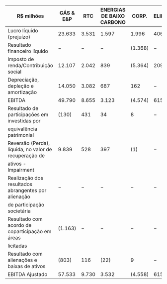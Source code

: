 | R$ milhões                                             | GÁS & E&P | RTC     | ENERGIAS DE BAIXO CARBONO | CORP. | ELIMIN. | CONSOLIDADO |
|------------------------------------------------------|-----------|---------|---------------------------|-------|---------|--------------|
| Lucro líquido (prejuízo)                             | 23.633    | 3.531   | 1.597                     | 1.996 | 406     | 31.163       |
| Resultado financeiro líquido                          | −         | −       | −                         | (1.368)| −      | (1.368)      |
| Imposto de renda/Contribuição social                 | 12.107    | 2.042   | 839                       | (5.364)| 209    | 9.833        |
| Depreciação, depleção e amortização                  | 14.050    | 3.082   | 687                       | 162   | −       | 17.981       |
| EBITDA                                               | 49.790    | 8.655   | 3.123                     | (4.574)| 615    | 57.609       |
| Resultado de participações em investidas por          | (130)     | 431     | 34                        | 8     | −       | 343          |
| equivalência patrimonial                              |           |         |                           |       |         |              |
| Reversão (Perda), líquida, no valor de recuperação de | 9.839     | 528     | 397                       | (1)   | −       | 10.763       |
| ativos - Impairment                                   |           |         |                           |       |         |              |
| Realização dos resultados abrangentes por alienação   | −         | −       | −                         | −     | −       | −            |
| de participação societária                            |           |         |                           |       |         |              |
| Resultado com acordo de coparticipação em áreas      | (1.163)   | −       | −                         | −     | −       | (1.163)      |
| licitadas                                            |           |         |                           |       |         |              |
| Resultado com alienações e baixas de ativos          | (803)     | 116     | (22)                      | 9     | −       | (700)        |
| EBITDA Ajustado                                      | 57.533    | 9.730   | 3.532                     | (4.558)| 615    | 66.852       |